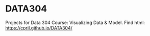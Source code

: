 # DATA304
Projects for Data 304 Course: Visualizing Data &amp; Model.
Find html: https://cpril.github.io/DATA304/
